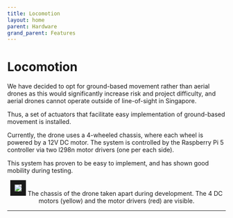 ```yaml
---
title: Locomotion
layout: home
parent: Hardware
grand_parent: Features
---
```

# Locomotion  
  
We have decided to opt for ground-based movement rather than aerial drones as this would significantly increase risk and project difficulty, and aerial drones cannot operate outside of line-of-sight in Singapore.  
  
Thus, a set of actuators that facilitate easy implementation of ground-based movement is installed.  
    
Currently, the drone uses a 4-wheeled chassis, where each wheel is powered by a 12V DC motor. The system is controlled by the Raspberry Pi 5 controller via two l298n motor drivers (one per each side).  
  
This system has proven to be easy to implement, and has shown good mobility during testing.   

  
<p align="center">
<img src="https://github.com/user-attachments/assets/1118df5e-ab2b-4775-adac-2245ac376df0" border="10"/>
The chassis of the drone taken apart during development. The 4 DC motors (yellow) and the motor drivers (red) are visible.
</p>


----

[Just the Docs]: https://just-the-docs.github.io/just-the-docs/
[GitHub Pages]: https://docs.github.com/en/pages
[README]: https://github.com/just-the-docs/just-the-docs-template/blob/main/README.md
[Jekyll]: https://jekyllrb.com
[GitHub Pages / Actions workflow]: https://github.blog/changelog/2022-07-27-github-pages-custom-github-actions-workflows-beta/
[use this template]: https://github.com/just-the-docs/just-the-docs-template/generate
